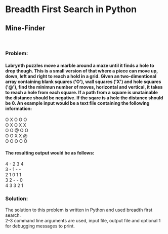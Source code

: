 # Breadth First Search in Python
## Mine-Finder
<br>

### Problem:

#### Labrynth puzzles move a marble around a maze until it finds a hole to drop though. This is a small version of that where a piece can move up, down, left and right to reach a hold in a grid. Given an two-dimentional array containing blank squares ('O'), wall squares ('X') and hole squares ('@'), find the minimun number of moves, horizontal and vertical, it takes to reach a hole from each square. If a path from a square is unatainable the distance should be negative. If the sqare is a hole the distance should be 0. An example input would be a text file containing the following information:

O X O O O <br>
O X O X X <br>
O O @ O O <br>
O O X X @ <br>
O O O O O <br>

#### The resulting output would be as follows:

4 - 2 3 4 <br>
3 - 1 - - <br>
2 1 0 1 1 <br>
3 2 - - 0 <br>
4 3 3 2 1 <br>

### Solution:

The solution to this problem is written in Python and used breadth first search. <br>
2-3 command line arguments are used, input file, output file and optional 1 for debugging messages to print.